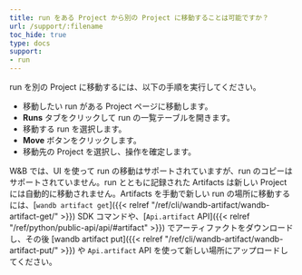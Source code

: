 ```yaml
---
title: run をある Project から別の Project に移動することは可能ですか？
url: /support/:filename
toc_hide: true
type: docs
support:
- run
---
```


run を別の Project に移動するには、以下の手順を実行してください。

- 移動したい run がある Project ページに移動します。
- **Runs** タブをクリックして run の一覧テーブルを開きます。
- 移動する run を選択します。
- **Move** ボタンをクリックします。
- 移動先の Project を選択し、操作を確定します。

W&B では、UI を使って run の移動はサポートされていますが、run のコピーはサポートされていません。run とともに記録された Artifacts は新しい Project には自動的に移動されません。Artifacts を手動で新しい run の場所に移動するには、[`wandb artifact get`]({{< relref "/ref/cli/wandb-artifact/wandb-artifact-get/" >}}) SDK コマンドや、[`Api.artifact` API]({{< relref "/ref/python/public-api/api/#artifact" >}}) でアーティファクトをダウンロードし、その後 [wandb artifact put]({{< relref "/ref/cli/wandb-artifact/wandb-artifact-put/" >}}) や `Api.artifact` API を使って新しい場所にアップロードしてください。